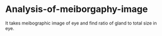 # Analysis-of-meiborgaphy-image
It takes meibographic image of eye and find ratio of gland to total size in eye.
